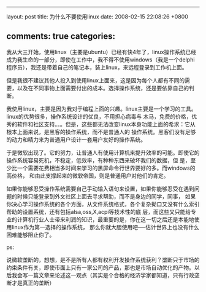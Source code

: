
---
layout: post
title: 为什么不要使用linux
date: 2008-02-15 22:08:26 +0800

comments: true
categories: 
---

我从大三开始，使用linux（主要是ubuntu）已经有快4年了，linux操作系统已经成为我生命的一部分，即使在工作中，我不得不使用windows（我是一个delphi程序员），我还是带着自己的笔记本，装上linux，来远程登录到工作机上面。

但是我很不建议其他人投入到使用linux上面来，这是因为每个人都有不同的需要，以及在不同事物上面需要付出的成本。选择操作系统，还是要依靠自己的判断。

我使用linux，主要是因为我对于编程上面的兴趣。linux主要是一个学习的工具。linux的优势很多，操作系统设计的优良，不用担心病毒与
木马，免费的价格，优秀的软件和社区支持。。。但是，这些都无法改变linux本身功能上面的希求：它从根本上面来说，是黑客的操作系统，而不是普通人的
操作系统。黑客们没有足够的动力和精力来为普通用户设计一套用户友好的操作系统。

于是微软出现了。它的努力，让普通人有使用计算机来提升效率的可能。即使它的操作系统容易死机，不稳定，低效率，有种种东西来破坏我们的数据，但
是，至少比一个需要花费相当多时间来学习的黑屏命令行世界要好的多。而windows的高价格，
和由此支撑起来的微软帝国，则是普通用户对他们的肯定。

如果你能够忍受操作系统需要自己手动输入语句来设置，如果你能够忍受在遇到问题的时候只能登录到外文社区上面去寻求帮助，而不是身边的同学，同事，
如果你决心学习操作系统的各个方面，从文件系统格式，各个复杂拗口又没有什么索引帮助的设置系统，还有包括alsa,oss,X,acpi等技术性的底
层，而这些又只能给专业的计算机行业人士带来利润的知识，最重要的是，你在这一切之后还是本能地使用linux作为第一选择的操作系统，
那么你就大胆使用吧──估计世界上也没有什么困难能够阻止你了。

ps:

说微软垄断的，想想，是不是所有人都有权利开发操作系统获利？垄断只于市场的约束条件有关，即使市面上只有一家公司的产品，那也是市场自动优化的产物。以后我会写一篇文章来论述这一观点（其实是个合格的经济学家都知道，只有行政垄断才是真正的垄断）
